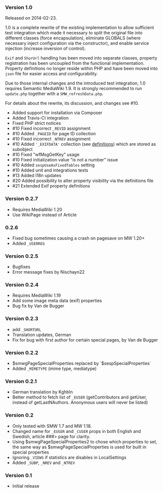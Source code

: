 ### Version 1.0

Released on 2014-02-23.

1.0 is a complete rewrite of the existing implementation to allow sufficient test integration which made it necessary
to split the original file into different classes (force encapsulation), eliminate GLOBALS (where necessary inject
configuration via the constructor), and enable service injection (increase inversion of control).

`Exif` and `ShorUrl` handling has been moved into separate classes, property registration has been uncoupled from the
functional implementation. Property definitions no longer reside within PHP and have been moved into `json` file for
easier access and configurability.

Due to those internal changes and the introduced test integration, 1.0 requires Semantic MediaWiki 1.9. It is strongly
recommended to run `update.php` together with a `SMW_refreshData.php`.

For details about the rewrite, its discussion, and changes see #10.

- Added support for installation via Composer
- Added Travis-CI integration
- Fixed PHP strict notices
- #10 Fixed incorrect `_REVID` assignment
- #10 Added `_PAGEID` for page ID collection
- #10 Fixed incorrect ``_NTREV`` assignment
- #10 Added ``'_EXIFDATA'`` collection (see [definitions](/src/definitions.json)) which are stored as subobject
- #10 Fixed "wfMsgGetKey" usage
- #10 Fixed initialization value "is not a number" issue
- #10 Added `sespUseAsFixedTables` setting
- #10 Added unit and integrations tests
- #13 Added I18n updates
- #20 Added possibility to alter property visibility via the definitions file
- #21 Extended Exif property definitions

### Version 0.2.7
- Requires MediaWiki 1.20
- Use WikiPage instead of Article

### 0.2.6
- Fixed bug sometimes causing a crash on pagesave on MW 1.20+
- Added `_USERREG`

### Version 0.2.5
- Bugfixes
- Error message fixes by Nischayn22

### Version 0.2.4
- Requires MediaWiki 1.19
- Add some image meta data (exif) properties
- Bug fix by Van de Bugger

### Version 0.2.3
- add `_SHORTURL`
- Translation updates, German
- Fix for bug with first author for certain special pages, by Van de Bugger

### Version 0.2.2
- $smwgPageSpecialProperties replaced by `$sespSpecialProperties`
- Added `_MIMETYPE` (mime type, mediatype)

### Version 0.2.1
- German translation by Kghbln
- Better method to fetch list of `_EUSER` (getContributors and getUser, instead of getLastNAuthors. Anonymous users
will never be listed)

### Version 0.2
- Only tested with SMW 1.7 and MW 1.18.
- Changed name for `_EUSER` and `_CUSER` props in both English and Swedish, article ###> page for clarity.
- Using $smwgPageSpecialProperties2 to chose which properties to set, the same way as $smwgPageSpecialProperties
is used for built in special properties
- Ignoring `_VIEWS` if statistics are disables in LocalSettings
- Added `_SUBP`, `_NREV` and `_NTREV`

### Version 0.1

* Initial release

